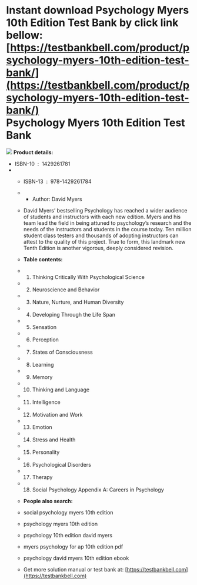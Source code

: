 Instant download **Psychology Myers 10th Edition Test Bank** by click link bellow:  
[https://testbankbell.com/product/psychology-myers-10th-edition-test-bank/](https://testbankbell.com/product/psychology-myers-10th-edition-test-bank/)  
Psychology Myers 10th Edition Test Bank
=======================================


![](https://testbankbell.com/wp-content/uploads/2023/05/Psychology_myers_10th__31577.1405451887.1280.1280.jpg)
**Product details:**
* ISBN-10 ‏ : ‎ 1429261781
* * ISBN-13 ‏ : ‎ 978-1429261784
  * * Author: David Myers
   
  * David Myers’ bestselling Psychology has reached a wider audience of students and instructors with each new edition. Myers and his team lead the field in being attuned to psychology’s research and the needs of the instructors and students in the course today. Ten million student class testers and thousands of adopting instructors can attest to the quality of this project. True to form, this landmark new Tenth Edition is another vigorous, deeply considered revision.
 
  * **Table contents:**
  * 1. Thinking Critically With Psychological Science
   
  * 2. Neuroscience and Behavior
   
  * 3. Nature, Nurture, and Human Diversity
   
  * 4. Developing Through the Life Span
   
  * 5. Sensation
   
  * 6. Perception
   
  * 7. States of Consciousness
   
  * 8. Learning
   
  * 9. Memory
   
  * 10. Thinking and Language
   
  * 11. Intelligence
   
  * 12. Motivation and Work
   
  * 13. Emotion
   
  * 14. Stress and Health
   
  * 15. Personality
   
  * 16. Psychological Disorders
   
  * 17. Therapy
   
  * 18. Social Psychology Appendix A: Careers in Psychology
   
  * **People also search:**
 
  * social psychology myers 10th edition
 
  * psychology myers 10th edition
 
  * psychology 10th edition david myers
 
  * myers psychology for ap 10th edition pdf
 
  * psychology david myers 10th edition ebook
  *  Get more solution manual or test bank at: [https://testbankbell.com](https://testbankbell.com)

